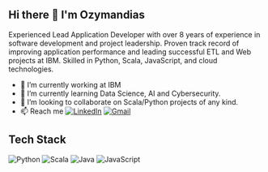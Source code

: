 ## Hi there 👋 I'm Ozymandias

Experienced Lead Application Developer with over 8 years of experience in software development and project leadership. Proven track record of improving application performance and leading successful ETL and Web projects at IBM. Skilled in Python, Scala, JavaScript, and cloud technologies. 

- 🔭 I’m currently working at IBM
- 🌱 I’m currently learning Data Science, AI and Cybersecurity.
- 👯 I’m looking to collaborate on Scala/Python projects of any kind.
- 📫 Reach me [![LinkedIn](https://img.shields.io/badge/LinkedIn-Profile-blue)](https://www.linkedin.com/in/iv%C3%A1n-gustavo-o-104042125/) [![Gmail](https://img.shields.io/badge/Email-me-red)](mailto:evean.warlock@gmail.com)

## Tech Stack
![Python](https://img.shields.io/badge/Python-3776AB?style=for-the-badge&logo=python&logoColor=white)
![Scala](https://img.shields.io/badge/Scala-DC322F?style=for-the-badge&logo=scala&logoColor=white)
![Java](https://img.shields.io/badge/Java-007396?style=for-the-badge&logo=java&logoColor=white)
![JavaScript](https://img.shields.io/badge/JavaScript-F7DF1E?style=for-the-badge&logo=javascript&logoColor=black)

<!--
**0zymandia5/0zymandia5** is a ✨ _special_ ✨ repository because its `README.md` (this file) appears on your GitHub profile.

Here are some ideas to get you started:

- 🔭 I’m currently working on ...
- 🌱 I’m currently learning ...
- 👯 I’m looking to collaborate on ...
- 🤔 I’m looking for help with ...
- 💬 Ask me about ...
- 📫 How to reach me: ...
- 😄 Pronouns: ...
- ⚡ Fun fact: ...
-->
